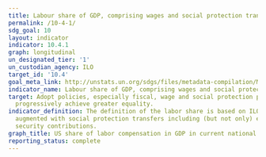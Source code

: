 ```yaml
---
title: Labour share of GDP, comprising wages and social protection transfers
permalink: /10-4-1/
sdg_goal: 10
layout: indicator
indicator: 10.4.1
graph: longitudinal
un_designated_tier: '1'
un_custodian_agency: ILO
target_id: '10.4'
goal_meta_link: http://unstats.un.org/sdgs/files/metadata-compilation/Metadata-Goal-10.pdf
indicator_name: Labour share of GDP, comprising wages and social protection transfers
target: Adopt policies, especially fiscal, wage and social protection policies, and
  progressively achieve greater equality.
indicator_definition: The definition of the labor share is based on ILO (2014a) and
  augmented with social protection transfers including (but not only) employers' social
  security contributions.
graph_title: US share of labor compensation in GDP in current national prices
reporting_status: complete
---
```

